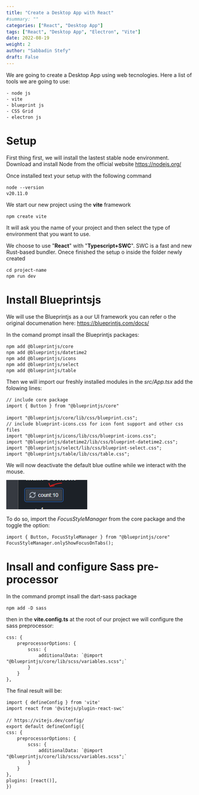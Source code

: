 ```yaml
---
title: "Create a Desktop App with React"
#summary: ""
categories: ["React", "Desktop App"]
tags: ["React", "Desktop App", "Electron", "Vite"]
date: 2022-08-19
weight: 2
author: "Sabbadin Stefy"
draft: False
---
```


We are going to create a Desktop App using web tecnologies. Here a list of tools we are going to use:

    - node js
    - vite
    - blueprint js
    - CSS Grid
    - electron js

# Setup

First thing first, we will install the lastest stable node environment. Download and install Node from the official website https://nodejs.org/

Once installed text your setup with the following command

    node --version
    v20.11.0

We start our new project using the **vite** framework 

    npm create vite

It will ask you the name of your project and then select the type of environment that you want to use.

We choose to use "**React**" with "**Typescript+SWC**". SWC is a fast and new  Rust-based bundler. Onece finished the setup o inside the folder newly created

    cd project-name
    npm run dev

# Install Blueprintsjs

We will use the Blueprintjs as a our UI framework you can refer o the original documenation here: https://blueprintjs.com/docs/

In the comand prompt insall the Blueprintjs packages:

    npm add @blueprintjs/core 
    npm add @blueprintjs/datetime2
    npm add @blueprintjs/icons
    npm add @blueprintjs/select
    npm add @blueprintjs/table


Then we will import our freshly installed modules in the *src/App.tsx* add the folowing lines:

    // include core package
    import { Button } from "@blueprintjs/core"

    import "@blueprintjs/core/lib/css/blueprint.css";
    // include blueprint-icons.css for icon font support and other css files
    import "@blueprintjs/icons/lib/css/blueprint-icons.css";
    import "@blueprintjs/datetime2/lib/css/blueprint-datetime2.css";
    import "@blueprintjs/select/lib/css/blueprint-select.css";
    import "@blueprintjs/table/lib/css/table.css";

We will now deactivate the default blue outline while we interact with the mouse.


![blueprintjs-outline](img/blueprintjs-outline.png)


To do so, import the *FocusStyleManager* from the core package and the toggle the option:

    import { Button, FocusStyleManager } from "@blueprintjs/core"
    FocusStyleManager.onlyShowFocusOnTabs();

# Insall and configure Sass pre-processor

In the command prompt insall the dart-sass package

    npm add -D sass

then in the **vite.config.ts** at the root of our project we will configure the sass preprocessor:

    css: {
        preprocessorOptions: {
            scss: {
                additionalData: `@import "@blueprintjs/core/lib/scss/variables.scss";`
            }
        }
    },

The final result will be:

    import { defineConfig } from 'vite'
    import react from '@vitejs/plugin-react-swc'

    // https://vitejs.dev/config/
    export default defineConfig({
    css: {
        preprocessorOptions: {
            scss: {
                additionalData: `@import "@blueprintjs/core/lib/scss/variables.scss";`
            }
        }
    },
    plugins: [react()],
    })



